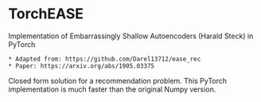 # TorchEASE
Implementation of Embarrassingly Shallow Autoencoders (Harald Steck) in PyTorch
```
* Adapted from: https://github.com/Darel13712/ease_rec 
* Paper: https://arxiv.org/abs/1905.03375
```

Closed form solution for a recommendation problem. This PyTorch implementation is much faster than the original Numpy version.
